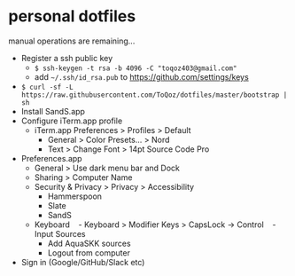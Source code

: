 # personal dotfiles

manual operations are remaining...

- Register a ssh public key
  - `$ ssh-keygen -t rsa -b 4096 -C "toqoz403@gmail.com"`
  - add `~/.ssh/id_rsa.pub` to https://github.com/settings/keys
- `$ curl -sf -L https://raw.githubusercontent.com/ToQoz/dotfiles/master/bootstrap | sh`
- Install SandS.app
- Configure iTerm.app profile
  - iTerm.app Preferences > Profiles > Default
    - General > Color Presets... > Nord
    - Text > Change Font > 14pt Source Code Pro
- Preferences.app
  - General > Use dark menu bar and Dock
  - Sharing > Computer Name
  - Security & Privacy > Privacy > Accessibility
    - Hammerspoon
    - Slate
    - SandS
  -  Keyboard
    - Keyboard > Modifier Keys > CapsLock → Control
    - Input Sources
      - Add AquaSKK sources
      - Logout from computer
- Sign in (Google/GitHub/Slack etc)


